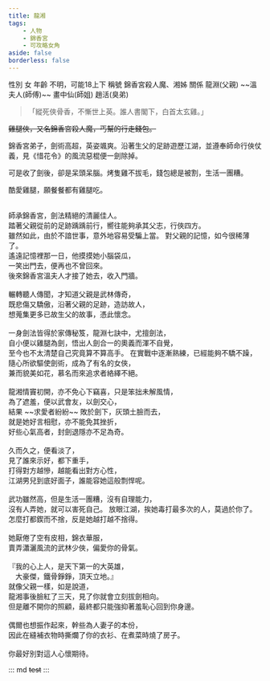 ```yaml
---
title: 龍湘
tags:
    - 人物
    - 錦香宮
    - 可攻略女角
aside: false
borderless: false
---
```


<ChTabs position="bottom">
  <ChTab title="龍湘">
    <ChBg
      src='/images/characters/girl_8/normal.png' 
      position='right'/>
    <ChName nameZh='龍湘' nameEn='Long Xiang' position='right' />
    <ChTable>
      <ChTr>
        <ChTd isTitle=true>
          性別
        </ChTd>
        <ChTd>
          女
        </ChTd>
      </ChTr>
      <ChTr>
        <ChTd isTitle=true>
          年齡
        </ChTd>
        <ChTd>
          不明，可能18上下
        </ChTd>
      </ChTr>
      <ChTr>
        <ChTd isTitle=true>
          稱號
        </ChTd>
        <ChTd>
          錦香宮殺人魔、湘姊
        </ChTd>
      </ChTr>
      <ChTr>
        <ChTd isTitle=true position='center'>
          關係
        </ChTd>
      </ChTr>
      <ChTr>
        <ChTd position='center'>
          龍淵(父親)
        </ChTd>
      </ChTr>
      <ChTr>
        <ChTd position='center'>  
          <MarkdownWrapper>
            ~~溫夫人(師傅)~~
          </MarkdownWrapper>
        </ChTd>
      </ChTr>
      <ChTr>
        <ChTd position='center'>
          畫中仙(師姐)
        </ChTd>
      </ChTr>
      <ChTr>
        <ChTd position='center'>
          趙活(臭弟)
        </ChTd>
      </ChTr>
    </ChTable>
  </ChTab>
  <ChTab title="吃雞腿">
    <ChBg 
      src='/images/characters/girl_8/girl8_drumstick.png' 
      position='center' 
      anima=true />
    <ChName
      nameZh='吃雞腿'
      nameEn='Chī jītuǐ'/>
  </ChTab>
  <ChTab title="大笑">
    <ChBg src='/images/characters/girl_8/laugh2.png'
          anima=true />
    <ChName 
      nameZh='Laugh heartily'
      nameEn='大笑'
      position='right'/>
  </ChTab>
  <ChTab title="戰鬥">
    <ChBg src='/images/characters/girl_8/angry3.png'
          position='center'
          anima=true />
    <ChName 
      nameZh='戰鬥'
      nameEn='Fight'
      position='center'/>
  </ChTab>
</ChTabs>

<!-- # 龍湘 -->

> 「縱死俠骨香，不慚世上英。誰人書閣下，白首太玄雞。」

~~雞腿俠，又名錦香宮殺人魔，丐幫的行走錢包。~~

錦香宮弟子，劍術高超，英姿颯爽。沿著生父的足跡遊歷江湖，並遵奉師命行俠仗義，見《惜花令》的風流惡棍便一劍除掉。

可是收了劍後，卻是呆頭呆腦。烤隻雞不拔毛，錢包總是被割，生活一團糟。

酷愛雞腿，願餐餐都有雞腿吃。

<br clear="all">

<Tabs>
  <Tab title="列傳一">
    師承錦香宮，劍法精絕的清麗佳人。<br>
    踏著父親從前的足跡踽踽前行，嚮往能夠承其父志，行俠四方。<br>
    雖然如此，由於不諳世事，意外地容易受騙上當。
  </Tab>
  <Tab title="列傳二">
    對父親的記憶，如今很稀薄了。<br>
    遙遠記憶裡那一日，他摸摸她小腦袋瓜，<br>
	一笑出門去，便再也不曾回來。<br>
    後來錦香宮溫夫人才接了她去，收入門牆。<br><br>   
    輾轉聽人傳聞，才知道父親是武林傳奇，<br>
	既悲傷又驕傲，沿著父親的足跡，造訪故人，<br>
	想蒐集更多已故生父的故事，憑此懷念。<br><br>
    一身劍法皆得於家傳秘笈，龍淵七訣中，尤擅劍法，<br>
	自小便以雞腿為劍，悟出人劍合一的奧義而渾不自覺，<br>
	至今也不太清楚自己究竟算不算高手。
  </Tab>
  <Tab title="列傳三">
    在實戰中逐漸熟練，已經能夠不驕不躁，<br>
	隨心所欲驅使劍術，成為了有名的女俠，<br>
	兼而貌美如花，慕名而來追求者絡繹不絕。<br><br>
    龍湘情竇初開，亦不免心下竊喜，只是笨拙未解風情，<br>
	為了遮羞，便以武會友，以劍交心，<br>
	結果 ~~求愛者紛紛~~ 敗於劍下，灰頭土臉而去，<br>
	就是她好言相慰，亦不能免其挫折，<br>
	好些心氣高者，封劍退隱亦不足為奇。<br><br>
    久而久之，便看淡了，<br>
	見了誰來示好，都下重手，<br>
	打得對方越慘，越能看出對方心性，<br>
	江湖男兒到底好面子，誰能容她這般剽悍呢。<br><br>
    武功雖然高，但是生活一團糟，沒有自理能力，<br>
	沒有人弄她，就可以害死自己。
  </Tab>
  <Tab title="列傳四">
    放眼江湖，挨她毒打最多次的人，莫過於你了。<br>
    怎麼打都鍥而不捨，反是她越打越不捨得。<br><br>
    她厭倦了空有皮相，錦衣華服，<br>
	賣弄瀟灑風流的武林少俠，偏愛你的骨氣。<br><br>
    『我的心上人，是天下第一的大英雄，<br>
	　大豪傑，鐵骨錚錚，頂天立地。』<br>
	就像父親一樣，如是說道，<br>
	龍湘事後臉紅了三天，見了你就會立刻拔劍相向。<br>
    但是離不開你的照顧，最終都只能強抑著羞恥心回到你身邊。<br><br>
    偶爾也想振作起來，幹些為人妻子的本份，<br>
	因此在縫補衣物時撕爛了你的衣衫、在煮菜時燒了房子。<br><br>
    你最好別對這人心懷期待。
  </Tab>
</Tabs>

::: md
~~test~~
:::
